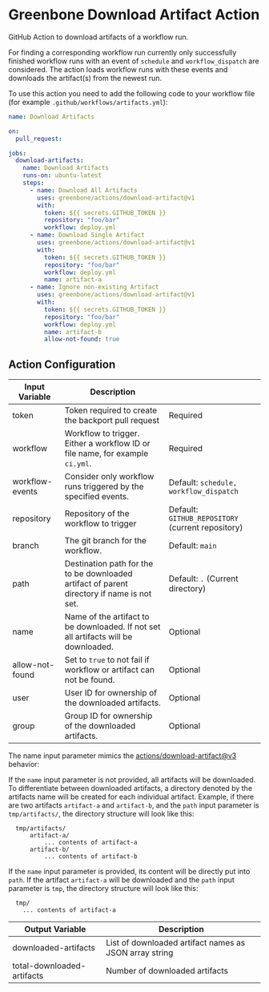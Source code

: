 # Greenbone Download Artifact Action

GitHub Action to download artifacts of a workflow run.

For finding a corresponding workflow run currently only successfully finished
workflow runs with an event of `schedule` and `workflow_dispatch` are
considered. The action loads workflow runs with these events and downloads the
artifact(s) from the newest run.

To use this action you need to add the following code to your workflow file
(for example `.github/workflows/artifacts.yml`):

```yml
name: Download Artifacts

on:
  pull_request:

jobs:
  download-artifacts:
    name: Download Artifacts
    runs-on: ubuntu-latest
    steps:
      - name: Download All Artifacts
        uses: greenbone/actions/download-artifact@v1
        with:
          token: ${{ secrets.GITHUB_TOKEN }}
          repository: "foo/bar"
          workflow: deploy.yml
      - name: Download Single Artifact
        uses: greenbone/actions/download-artifact@v1
        with:
          token: ${{ secrets.GITHUB_TOKEN }}
          repository: "foo/bar"
          workflow: deploy.yml
          name: artifact-a
      - name: Ignore non-existing Artifact
        uses: greenbone/actions/download-artifact@v1
        with:
          token: ${{ secrets.GITHUB_TOKEN }}
          repository: "foo/bar"
          workflow: deploy.yml
          name: artifact-b
          allow-not-found: true
```

## Action Configuration

| Input Variable  | Description                                                                                |                                                   |
| --------------- | ------------------------------------------------------------------------------------------ | ------------------------------------------------- |
| token           | Token required to create the backport pull request                                         | Required                                          |
| workflow        | Workflow to trigger. Either a workflow ID or file name, for example `ci.yml`.              | Required                                          |
| workflow-events | Consider only workflow runs triggered by the specified events.                             | Default: `schedule, workflow_dispatch`            |
| repository      | Repository of the workflow to trigger                                                      | Default: `GITHUB_REPOSITORY` (current repository) |
| branch          | The git branch for the workflow.                                                           | Default: `main`                                   |
| path            | Destination path for the to be downloaded artifact of parent directory if name is not set. | Default: `.` (Current directory)                  |
| name            | Name of the artifact to be downloaded. If not set all artifacts will be downloaded.        | Optional                                          |
| allow-not-found | Set to `true` to not fail if workflow or artifact can not be found.                        | Optional                                          |
| user            | User ID for ownership of the downloaded artifacts.                                         | Optional                                          |
| group           | Group ID for ownership of the downloaded artifacts.                                        | Optional                                          |

The name input parameter mimics the [actions/download-artifact@v3](https://github.com/actions/download-artifact/tree/v3#download-all-artifacts)
behavior:

If the `name` input parameter is not provided, all artifacts will be downloaded.
To differentiate between downloaded artifacts, a directory denoted by the
artifacts name will be created for each individual artifact. Example, if there
are two artifacts `artifact-a` and `artifact-b`, and the `path` input parameter
is `tmp/artifacts/`, the directory structure will look like this:

```
  tmp/artifacts/
      artifact-a/
          ... contents of artifact-a
      artifact-b/
          ... contents of artifact-b
```

If the `name` input parameter is provided, its content will be directly put into
`path`. If the artifact `artifact-a` will be downloaded and the `path` input
parameter is `tmp`, the directory structure will look like this:

```
  tmp/
    ... contents of artifact-a
```

| Output Variable            | Description                                            |
| -------------------------- | ------------------------------------------------------ |
| downloaded-artifacts       | List of downloaded artifact names as JSON array string |
| total-downloaded-artifacts | Number of downloaded artifacts                         |
